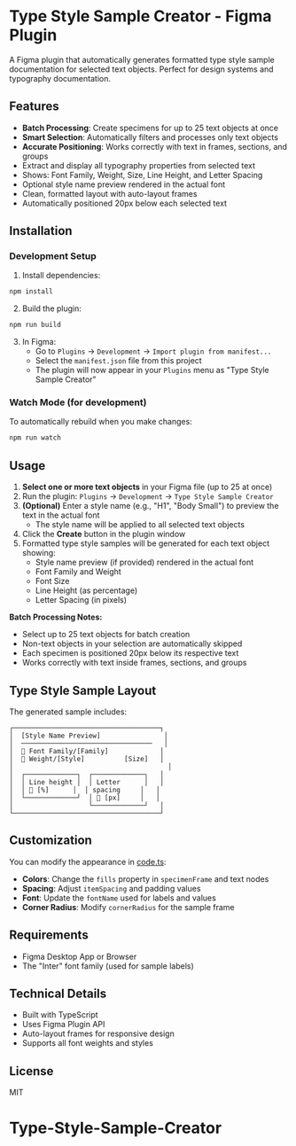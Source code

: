# Type Style Sample Creator - Figma Plugin

A Figma plugin that automatically generates formatted type style sample documentation for selected text objects. Perfect for design systems and typography documentation.

## Features

- **Batch Processing**: Create specimens for up to 25 text objects at once
- **Smart Selection**: Automatically filters and processes only text objects
- **Accurate Positioning**: Works correctly with text in frames, sections, and groups
- Extract and display all typography properties from selected text
- Shows: Font Family, Weight, Size, Line Height, and Letter Spacing
- Optional style name preview rendered in the actual font
- Clean, formatted layout with auto-layout frames
- Automatically positioned 20px below each selected text

## Installation

### Development Setup

1. Install dependencies:
```bash
npm install
```

2. Build the plugin:
```bash
npm run build
```

3. In Figma:
   - Go to `Plugins` → `Development` → `Import plugin from manifest...`
   - Select the `manifest.json` file from this project
   - The plugin will now appear in your `Plugins` menu as "Type Style Sample Creator"

### Watch Mode (for development)

To automatically rebuild when you make changes:
```bash
npm run watch
```

## Usage

1. **Select one or more text objects** in your Figma file (up to 25 at once)
2. Run the plugin: `Plugins` → `Development` → `Type Style Sample Creator`
3. **(Optional)** Enter a style name (e.g., "H1", "Body Small") to preview the text in the actual font
   - The style name will be applied to all selected text objects
4. Click the **Create** button in the plugin window
5. Formatted type style samples will be generated for each text object showing:
   - Style name preview (if provided) rendered in the actual font
   - Font Family and Weight
   - Font Size
   - Line Height (as percentage)
   - Letter Spacing (in pixels)

**Batch Processing Notes:**
- Select up to 25 text objects for batch creation
- Non-text objects in your selection are automatically skipped
- Each specimen is positioned 20px below its respective text
- Works correctly with text inside frames, sections, and groups

## Type Style Sample Layout

The generated sample includes:

```
┌─────────────────────────────────────┐
│  [Style Name Preview]                │
│  ─────────────────────────────────   │
│  📝 Font Family/[Family]             │
│  📝 Weight/[Style]          [Size]   │
│                                       │
│  ┌─────────────┐  ┌─────────────┐   │
│  │ Line height │  │ Letter      │   │
│  │ 📝 [%]      │  │ spacing     │   │
│  └─────────────┘  │ 📝 [px]     │   │
│                   └─────────────┘   │
└─────────────────────────────────────┘
```

## Customization

You can modify the appearance in [code.ts](code.ts):

- **Colors**: Change the `fills` property in `specimenFrame` and text nodes
- **Spacing**: Adjust `itemSpacing` and padding values
- **Font**: Update the `fontName` used for labels and values
- **Corner Radius**: Modify `cornerRadius` for the sample frame

## Requirements

- Figma Desktop App or Browser
- The "Inter" font family (used for sample labels)

## Technical Details

- Built with TypeScript
- Uses Figma Plugin API
- Auto-layout frames for responsive design
- Supports all font weights and styles

## License

MIT
# Type-Style-Sample-Creator
